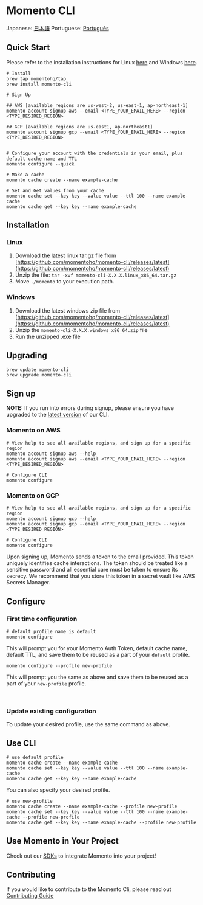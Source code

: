 # Momento CLI

Japanese: [日本語](README.ja.md)
Portuguese: [Português](README.pt.md)

## Quick Start

Please refer to the installation instructions for Linux [here](https://github.com/momentohq/momento-cli/blob/main/README.md#linux) and Windows [here](https://github.com/momentohq/momento-cli/blob/main/README.md#windows).

```
# Install
brew tap momentohq/tap
brew install momento-cli

# Sign Up

## AWS [available regions are us-west-2, us-east-1, ap-northeast-1]
momento account signup aws --email <TYPE_YOUR_EMAIL_HERE> --region <TYPE_DESIRED_REGION>

## GCP [available regions are us-east1, ap-northeast1]
momento account signup gcp --email <TYPE_YOUR_EMAIL_HERE> --region <TYPE_DESIRED_REGION>


# Configure your account with the credentials in your email, plus default cache name and TTL
momento configure --quick

# Make a cache
momento cache create --name example-cache

# Set and Get values from your cache
momento cache set --key key --value value --ttl 100 --name example-cache
momento cache get --key key --name example-cache

```

## Installation

### Linux

1. Download the latest linux tar.gz file from [https://github.com/momentohq/momento-cli/releases/latest](https://github.com/momentohq/momento-cli/releases/latest)
2. Unzip the file: `tar -xvf momento-cli-X.X.X.linux_x86_64.tar.gz`
3. Move `./momento` to your execution path.

### Windows

1. Download the latest windows zip file from [https://github.com/momentohq/momento-cli/releases/latest](https://github.com/momentohq/momento-cli/releases/latest)
2. Unzip the `momento-cli-X.X.X.windows_x86_64.zip` file
3. Run the unzipped .exe file

## Upgrading

```
brew update momento-cli
brew upgrade momento-cli
```

## Sign up

**NOTE:** If you run into errors during signup, please ensure you have upgraded to the [latest version](https://github.com/momentohq/momento-cli/releases/latest) of our CLI.

### Momento on AWS
```
# View help to see all available regions, and sign up for a specific region
momento account signup aws --help
momento account signup aws --email <TYPE_YOUR_EMAIL_HERE> --region <TYPE_DESIRED_REGION>

# Configure CLI
momento configure
```

### Momento on GCP
```
# View help to see all available regions, and sign up for a specific region
momento account signup gcp --help
momento account signup gcp --email <TYPE_YOUR_EMAIL_HERE> --region <TYPE_DESIRED_REGION>

# Configure CLI
momento configure
```

Upon signing up, Momento sends a token to the email provided. This token uniquely identifies cache interactions. The token should be treated like a sensitive password and all essential care must be taken to ensure its secrecy. We recommend that you store this token in a secret vault like AWS Secrets Manager.

## Configure

### First time configuration

```
# default profile name is default
momento configure
```

This will prompt you for your Momento Auth Token, default cache name, default TTL, and save them to be reused as a part of your `default` profile.

```
momento configure --profile new-profile
```

This will prompt you the same as above and save them to be reused as a part of your `new-profile` profile.

<br>

### Update existing configuration

To update your desired profile, use the same command as above.

## Use CLI

```
# use default profile
momento cache create --name example-cache
momento cache set --key key --value value --ttl 100 --name example-cache
momento cache get --key key --name example-cache
```

You can also specify your desired profile.

```
# use new-profile
momento cache create --name example-cache --profile new-profile
momento cache set --key key --value value --ttl 100 --name example-cache --profile new-profile
momento cache get --key key --name example-cache --profile new-profile
```

## Use Momento in Your Project

Check out our [SDKs](https://github.com/momentohq/client-sdk-examples) to integrate Momento into your project!

## Contributing

If you would like to contribute to the Momento Cli, please read out [Contributing Guide](./CONTRIBUTING.md)

